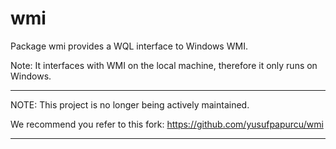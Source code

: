 wmi
===

Package wmi provides a WQL interface to Windows WMI.

Note: It interfaces with WMI on the local machine, therefore it only runs on Windows.

---

NOTE: This project is no longer being actively maintained.

We recommend you refer to this fork: https://github.com/yusufpapurcu/wmi

---
